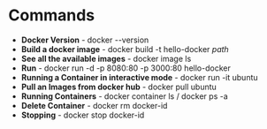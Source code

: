 # Commands
- **Docker Version** - docker --version
- **Build a docker image** - docker build -t hello-docker *path*
- **See all the available images** - docker image ls
- **Run** - docker run -d -p 8080:80 -p 3000:80 hello-docker
- **Running a Container in interactive mode** - docker run -it ubuntu
- **Pull an Images from docker hub** - docker pull ubuntu
- **Running Containers** - docker container ls / docker ps -a
- **Delete Container** - docker rm docker-id
- **Stopping** - docker stop docker-id